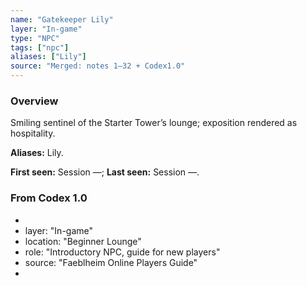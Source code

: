 ```yaml
---
name: "Gatekeeper Lily"
layer: "In-game"
type: "NPC"
tags: ["npc"]
aliases: ["Lily"]
source: "Merged: notes 1–32 + Codex1.0"
---
```

### Overview
Smiling sentinel of the Starter Tower’s lounge; exposition rendered as hospitality.

**Aliases:** Lily.

**First seen:** Session —; **Last seen:** Session —.

### From Codex 1.0
- 
- layer: "In-game"
- location: "Beginner Lounge"
- role: "Introductory NPC, guide for new players"
- source: "Faeblheim Online Players Guide"
- 
